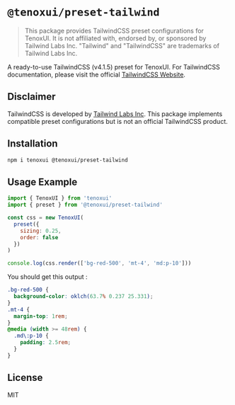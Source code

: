 # `@tenoxui/preset-tailwind`

> This package provides TailwindCSS preset configurations for TenoxUI. It is not affiliated with, endorsed by, or sponsored by Tailwind Labs Inc. "Tailwind" and "TailwindCSS" are trademarks of Tailwind Labs Inc.

A ready-to-use TailwindCSS (v4.1.5) preset for TenoxUI. For TailwindCSS documentation, please visit the official [TailwindCSS Website](https://tailwindcss.com).

## Disclaimer

TailwindCSS is developed by [Tailwind Labs Inc](https://tailwindcss.com). This package implements compatible preset configurations but is not an official TailwindCSS product.

## Installation

```bash
npm i tenoxui @tenoxui/preset-tailwind
```

## Usage Example

```javascript
import { TenoxUI } from 'tenoxui'
import { preset } from '@tenoxui/preset-tailwind'

const css = new TenoxUI(
  preset({
    sizing: 0.25,
    order: false
  })
)

console.log(css.render(['bg-red-500', 'mt-4', 'md:p-10']))
```

You should get this output :

```css
.bg-red-500 {
  background-color: oklch(63.7% 0.237 25.331);
}
.mt-4 {
  margin-top: 1rem;
}
@media (width >= 48rem) {
  .md\:p-10 {
    padding: 2.5rem;
  }
}
```

## License

MIT
